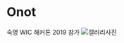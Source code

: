 # Onot
숙명 WIC 해커톤 2019 참가 
![갤러리사진](https://user-images.githubusercontent.com/20807197/97799968-6cad1a80-1c74-11eb-8357-283736304ce0.png)
